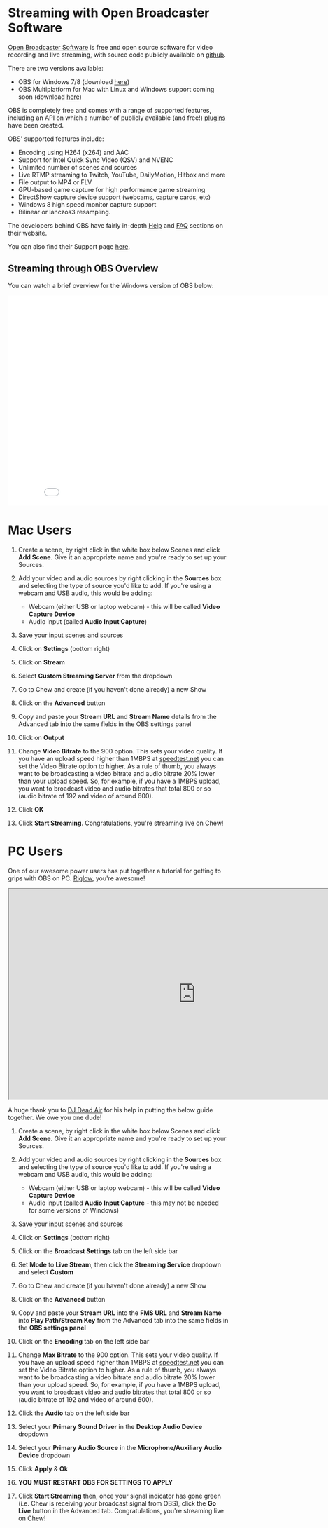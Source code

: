 # Streaming with Open Broadcaster Software

[Open Broadcaster Software](https://obsproject.com/) is free and open source software for video recording and live streaming, with source code publicly available on [github](https://github.com/jp9000/OBS). 

There are two versions available: 

- OBS for Windows 7/8 (download [here](https://obsproject.com/download#obs1_dl))
- OBS Multiplatform for Mac with Linux and Windows support coming soon (download [here](https://obsproject.com/download#obs2_dl))

OBS is completely free and comes with a range of supported features, including an API on which a number of publicly available (and free!) [plugins](https://obsproject.com/forum/list/plugins.26/) have been created.

OBS' supported features include:

- Encoding using H264 (x264) and AAC
- Support for Intel Quick Sync Video (QSV) and NVENC
- Unlimited number of scenes and sources
- Live RTMP streaming to Twitch, YouTube, DailyMotion, Hitbox and more
- File output to MP4 or FLV
- GPU-based game capture for high performance game streaming
- DirectShow capture device support (webcams, capture cards, etc)
- Windows 8 high speed monitor capture support
- Bilinear or lanczos3 resampling.

The developers behind OBS have fairly in-depth [Help](http://jp9000.github.io/OBS) and [FAQ](http://jp9000.github.io/OBS/general/faq.html) sections on their website. 

You can also find their Support page [here](http://jp9000.github.io/OBS/general/support.html).


## Streaming through OBS Overview

You can watch a brief overview for the Windows version of OBS below:

<iframe width="853" height="480" src="//www.youtube.com/embed/y-L5zhhVuSc?rel=0" frameborder="0" allowfullscreen></iframe>

# Mac Users

1. Create a scene, by right click in the white box below Scenes and click **Add Scene**. Give it an appropriate name and you're ready to set up your Sources.

2. Add your video and audio sources by right clicking in the **Sources** box and selecting the type of source you'd like to add. If you're using a webcam and USB audio, this would be adding:

	- Webcam (either USB or laptop webcam) - this will be called **Video Capture Device**
	- Audio input (called **Audio Input Capture**)

3. Save your input scenes and sources

4. Click on **Settings** (bottom right)

5. Click on **Stream**

6. Select **Custom Streaming Server** from the dropdown

7. Go to Chew and create (if you haven't done already) a new Show

8. Click on the **Advanced** button

9. Copy and paste your **Stream URL** and **Stream Name** details from the Advanced tab into the same fields in the OBS settings panel

10. Click on **Output**

11. Change **Video Bitrate** to the 900 option. This sets your video quality. If you have an upload speed higher than 1MBPS at [speedtest.net](http://speedtest.net) you can set the Video Bitrate option to higher. As a rule of thumb, you always want to be broadcasting a video bitrate and audio bitrate 20% lower than your upload speed. So, for example, if you have a 1MBPS upload, you want to broadcast video and audio bitrates that total 800 or so (audio bitrate of 192 and video of around 600). 

12. Click **OK**

13. Click **Start Streaming**. Congratulations, you're streaming live on Chew!

# PC Users

One of our awesome power users has put together a tutorial for getting to grips with OBS on PC. [Riglow](http://chew.tv/riglow), you're awesome!

<iframe src="http://chew.tv/embed/riglow/advanced-broadcast-settings-for-open-broadcast-software" width="853" height="480" scrolling="no"></iframe>


A huge thank you to [DJ Dead Air](http://twitter.com/djdeadair) for his help in putting the below guide together. We owe you one dude! 

1. Create a scene, by right click in the white box below Scenes and click **Add Scene**. Give it an appropriate name and you're ready to set up your Sources.

2. Add your video and audio sources by right clicking in the **Sources** box and selecting the type of source you'd like to add. If you're using a webcam and USB audio, this would be adding:

	- Webcam (either USB or laptop webcam) - this will be called **Video Capture Device**
	- Audio input (called **Audio Input Capture** - this may not be needed for some versions of Windows) 

3. Save your input scenes and sources

4. Click on **Settings** (bottom right)

5. Click on the **Broadcast Settings** tab on the left side bar

6. Set **Mode** to **Live Stream**, then click the **Streaming Service** dropdown and select **Custom**

7. Go to Chew and create (if you haven't done already) a new Show

8. Click on the **Advanced** button

9. Copy and paste your **Stream URL** into the **FMS URL** and **Stream Name** into **Play Path/Stream Key** from the Advanced tab into the same fields in the **OBS settings panel**

10. Click on the **Encoding** tab on the left side bar

11. Change **Max Bitrate** to the 900 option. This sets your video quality. If you have an upload speed higher than 1MBPS at [speedtest.net](http://speedtest.net) you can set the Video Bitrate option to higher. As a rule of thumb, you always want to be broadcasting a video bitrate and audio bitrate 20% lower than your upload speed. So, for example, if you have a 1MBPS upload, you want to broadcast video and audio bitrates that total 800 or so (audio bitrate of 192 and video of around 600).

12. Click the **Audio** tab on the left side bar

13. Select your **Primary Sound Driver** in the **Desktop Audio Device** dropdown

14. Select your **Primary Audio Source** in the **Microphone/Auxiliary Audio Device** dropdown

15. Click **Apply** & **Ok**

16. **YOU MUST RESTART OBS FOR SETTINGS TO APPLY**

17. Click **Start Streaming** then, once your signal indicator has gone green (i.e. Chew is receiving your broadcast signal from OBS), click the **Go Live** button in the Advanced tab. Congratulations, you're streaming live on Chew!
